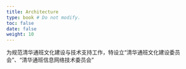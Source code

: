 ```yaml
---
title: Architecture
type: book # Do not modify.
toc: false
date: false
weight: 10
---
```


为规范清华通班文化建设与技术支持工作，特设立“清华通班文化建设委员会”、“清华通班信息网络技术委员会”